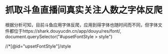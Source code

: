 <!--
 * @Author: your name
 * @Date: 2020-07-04 19:03:53
 * @LastEditTime: 2020-07-04 19:03:53
 * @LastEditors: Please set LastEditors
 * @Description: In User Settings Edit
 * @FilePath: \python_learning\spider\font_anti_crawler\douyu_crawler.md
--> 

# 抓取斗鱼直播间真实关注人数之字体反爬

根据分析可知，目前斗鱼应用字体反爬，应用到得字体也随时间而不同，但字体文件都位于https://shark.douyucdn.cn/app/douyu/res/font/,
document.querySelector("#upsetFontStyle > style")

//*[@id="upsetFontStyle"]/style
